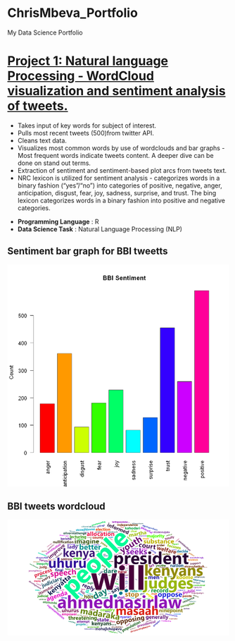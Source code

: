 # ChrisMbeva_Portfolio
My Data Science Portfolio

# [Project 1: Natural language Processing - WordCloud visualization and sentiment analysis of tweets.](https://github.com/chrisliti/NLP-Twitter-Analysis/blob/master/NLP%20(Twitter%20Analysis)%20May%202021.ipynb)

* Takes input of key words for subject of interest.
* Pulls most recent tweets (500)from twitter API.
* Cleans text data.
* Visualizes most common words by use of wordclouds and bar graphs - Most frequent words indicate tweets content. A deeper dive can be done on stand out terms.
* Extraction of sentiment and sentiment-based plot arcs from tweets text.
* NRC lexicon is utilized for sentiment analysis - categorizes words in a binary fashion (“yes”/“no”) into categories of positive, negative, anger, anticipation, disgust, fear, joy, sadness, surprise, and trust. The bing lexicon categorizes words in a binary fashion into positive and negative categories.

- **Programming Language** : R
- **Data Science Task** : Natural Language Processing (NLP)


## Sentiment bar graph for BBI tweetts

![](https://github.com/chrisliti/ChrisMbeva_Portfolio/blob/main/images2/bbi%20sentiment%20bar%20graph.png)

## BBI tweets wordcloud

![](https://github.com/chrisliti/ChrisMbeva_Portfolio/blob/main/images2/bbi%20word%20cloud%202.png)


